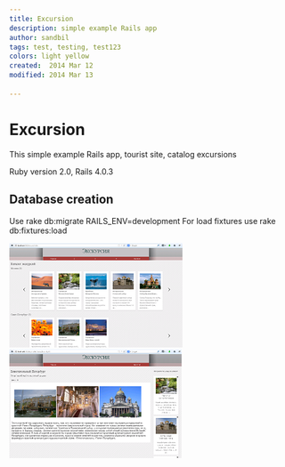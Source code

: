 ```yaml
---
title: Excursion
description: simple example Rails app
author: sandbil
tags: test, testing, test123
colors: light yellow
created:  2014 Mar 12
modified: 2014 Mar 13

---
```

Excursion
=========
This simple example Rails app, tourist site, catalog excursions 
 
 Ruby version 2.0, Rails 4.0.3
## Database creation
 Use rake db:migrate RAILS_ENV=development
 For load fixtures use rake db:fixtures:load 
 
[![screenshot1](/public/screenshot_th1.png)](/public/screenshot1.png)
[![screenshot2](/public/screenshot_th2.png)](/public/screenshot2.png)

